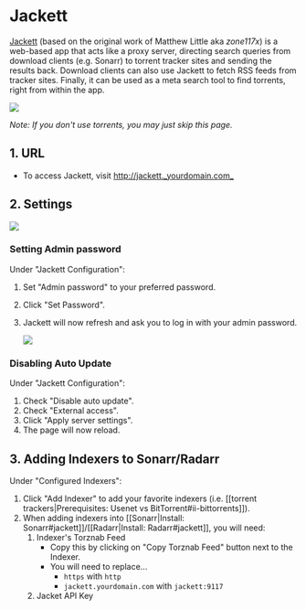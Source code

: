 # Jackett

[Jackett](https://github.com/Jackett/Jackett) \(based on the original work of Matthew Little aka _zone117x_\) is a web-based app that acts like a proxy server, directing search queries from download clients \(e.g. Sonarr\) to torrent tracker sites and sending the results back. Download clients can also use Jackett to fetch RSS feeds from tracker sites. Finally, it can be used as a meta search tool to find torrents, right from within the app.

![](https://i.imgur.com/g9v0AN1.png)

_Note: If you don't use torrents, you may just skip this page._

## 1. URL

* To access Jackett, visit [http://jackett.\_yourdomain.com\_](http://jackett._yourdomain.com_)

## 2. Settings

![](https://i.imgur.com/MCbRSr9.png)

### Setting Admin password

Under "Jackett Configuration":

1. Set "Admin password" to your preferred password.
2. Click "Set Password".
3. Jackett will now refresh and ask you to log in with your admin password.

   ![](https://i.imgur.com/hRJr1Fh.png)

### Disabling Auto Update

Under "Jackett Configuration":

1. Check "Disable auto update".
2. Check "External access".
3. Click "Apply server settings".
4. The page will now reload.

## 3. Adding Indexers to Sonarr/Radarr

Under "Configured Indexers":

1. Click "Add Indexer" to add your favorite indexers \(i.e. \[\[torrent trackers\|Prerequisites: Usenet vs BitTorrent\#ii-bittorrents\]\]\).
2. When adding indexers into \[\[Sonarr\|Install: Sonarr\#jackett\]\]/\[\[Radarr\|Install: Radarr\#jackett\]\], you will need:
   1. Indexer's Torznab Feed
      * Copy this by clicking on "Copy Torznab Feed" button next to the Indexer.
      * You will need to replace...
        * `https` with `http`
        * `jackett.yourdomain.com` with `jackett:9117`
   2. Jacket API Key

